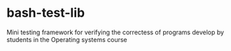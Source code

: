 bash-test-lib
=============

Mini testing framework for verifying the correctess of programs develop by students in the Operating systems course
